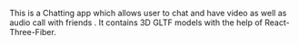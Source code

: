 This is a Chatting app which allows user to chat and have video as well as audio call with friends . It contains 3D GLTF models with the help of React-Three-Fiber.
